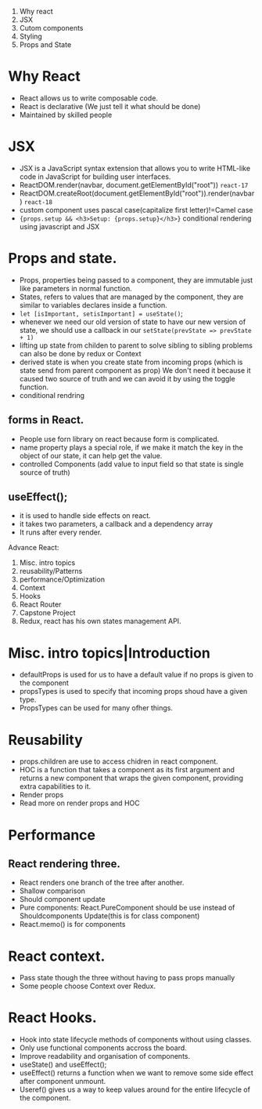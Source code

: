 1. Why react
2. JSX
3. Cutom components
4. Styling
5. Props and State

# Why React
- React allows us to write composable code.
- React is declarative (We just tell it what should be done)
- Maintained by skilled people
# JSX 
- JSX is a JavaScript syntax extension that allows you to write HTML-like code in JavaScript for building user interfaces.
- ReactDOM.render(navbar, document.getElementById("root")) `react-17`
- ReactDOM.createRoot(document.getElementById("root")).render(navbar) `react-18`
- custom component uses pascal case(capitalize first letter)!=Camel case
- `{props.setup && <h3>Setup: {props.setup}</h3>}` conditional rendering using javascript and JSX
# Props and state.
- Props, properties being passed to a component, they are immutable just like parameters in normal function.
- States, refers to values that are managed by the component, they are similar to variables declares inside a function.
- `let [isImportant, setisImportant] = useState()`;
- whenever we need our old version of state to have our new version of state, we should use a callback in our `setState(prevState => prevState + 1)`
- lifting up state from childen to parent to solve sibling to sibling problems can also be done by redux or Context
- derived state is when you create state from incoming props (which is state send from parent component as prop) We don't need it because it caused two source of truth and we can avoid it by using the toggle function.
- conditional rendring
## forms in React.
- People use forn library on react because form is complicated.
- name property plays a special role, if we make it match the key in the object of our state, it can help get the value.
- controlled Components (add value to input field so that state is single source of truth)
## useEffect();
- it is used to handle side effects on react.
- it takes two parameters, a callback and a dependency array
- It runs after every render.

Advance React:

1. Misc. intro topics
2. reusability/Patterns
3. performance/Optimization
4. Context
5. Hooks
6. React Router
7. Capstone Project
8. Redux, react has his own states management API.


# Misc. intro topics|Introduction
- defaultProps is used for us to have a default value if no props is given to the component
- propsTypes is used to specify that incoming props shoud have a given type.
- PropsTypes can be used for many ofher things.

# Reusability
- props.children are use to access chidren in react component.
- HOC is a function that takes a component as its first argument and returns a new component that wraps the given component, providing extra capabilities to it.
- Render props 
- Read more on render props and HOC

# Performance
## React rendering three.
- React renders one branch of the tree after another.
- Shallow comparison
- Should component update
- Pure components: React.PureComponent should be use instead of Shouldcomponents Update(this is for class component)
- React.memo() is for components

# React context.
- Pass state though the three without having to pass props manually
- Some people choose Context over Redux.

# React Hooks.
- Hook into state lifecycle methods of components without using classes.
- Only use functional components accross the board.
- Improve readability and organisation of components.
- useState() and useEffect();
- useEffect() returns a function when we want to remove some side effect after component unmount.
- Useref() gives us a way to keep values around for the entire lifecycle of the component. 